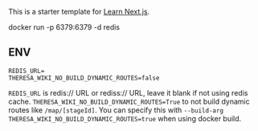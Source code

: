 This is a starter template for [Learn Next.js](https://nextjs.org/learn).


docker run -p 6379:6379 -d redis

## ENV
```
REDIS_URL=
THERESA_WIKI_NO_BUILD_DYNAMIC_ROUTES=false
```

`REDIS_URL` is redis:// URL or rediss:// URL, leave it blank if not using redis cache.
`THERESA_WIKI_NO_BUILD_DYNAMIC_ROUTES=True` to not build dynamic routes like `/map/[stageId]`. You can specify this with `--build-arg THERESA_WIKI_NO_BUILD_DYNAMIC_ROUTES=true` when using docker build.
